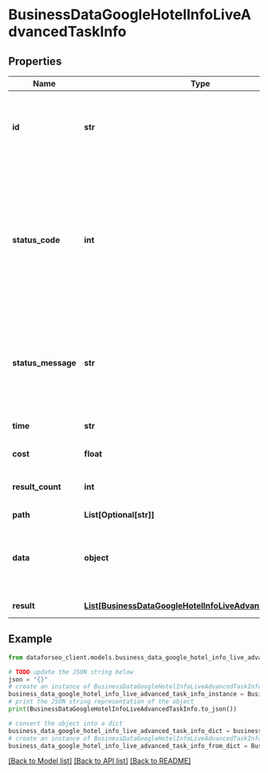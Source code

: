 # BusinessDataGoogleHotelInfoLiveAdvancedTaskInfo


## Properties

Name | Type | Description | Notes
------------ | ------------- | ------------- | -------------
**id** | **str** | task identifier unique task identifier in our system in the UUID format | [optional] 
**status_code** | **int** | status code of the task generated by DataForSEO, can be within the following range: 10000-60000 you can find the full list of the response codes here | [optional] 
**status_message** | **str** | informational message of the task you can find the full list of general informational messages here | [optional] 
**time** | **str** | execution time, seconds | [optional] 
**cost** | **float** | total tasks cost, USD | [optional] 
**result_count** | **int** | number of elements in the result array | [optional] 
**path** | **List[Optional[str]]** | URL path | [optional] 
**data** | **object** | contains the same parameters that you specified in the POST request | [optional] 
**result** | [**List[BusinessDataGoogleHotelInfoLiveAdvancedResultInfo]**](BusinessDataGoogleHotelInfoLiveAdvancedResultInfo.md) | array of results | [optional] 

## Example

```python
from dataforseo_client.models.business_data_google_hotel_info_live_advanced_task_info import BusinessDataGoogleHotelInfoLiveAdvancedTaskInfo

# TODO update the JSON string below
json = "{}"
# create an instance of BusinessDataGoogleHotelInfoLiveAdvancedTaskInfo from a JSON string
business_data_google_hotel_info_live_advanced_task_info_instance = BusinessDataGoogleHotelInfoLiveAdvancedTaskInfo.from_json(json)
# print the JSON string representation of the object
print(BusinessDataGoogleHotelInfoLiveAdvancedTaskInfo.to_json())

# convert the object into a dict
business_data_google_hotel_info_live_advanced_task_info_dict = business_data_google_hotel_info_live_advanced_task_info_instance.to_dict()
# create an instance of BusinessDataGoogleHotelInfoLiveAdvancedTaskInfo from a dict
business_data_google_hotel_info_live_advanced_task_info_from_dict = BusinessDataGoogleHotelInfoLiveAdvancedTaskInfo.from_dict(business_data_google_hotel_info_live_advanced_task_info_dict)
```
[[Back to Model list]](../README.md#documentation-for-models) [[Back to API list]](../README.md#documentation-for-api-endpoints) [[Back to README]](../README.md)


